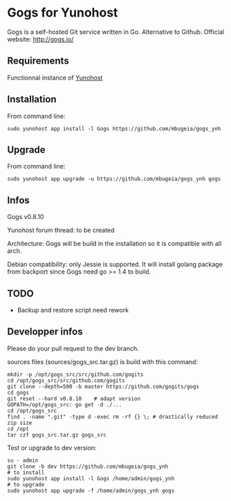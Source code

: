 Gogs for Yunohost
=================

Gogs is a self-hosted Git service written in Go. Alternative to Github.
Official website: <http://gogs.io/>

Requirements
------------

Functionnal instance of [Yunohost](https://yunohost.org/#/)

Installation
------------

From command line:

`sudo yunohost app install -l Gogs https://github.com/mbugeia/gogs_ynh`

Upgrade
-------
From command line:

`sudo yunohost app upgrade -u https://github.com/mbugeia/gogs_ynh gogs`

Infos
-----
Gogs v0.8.10

Yunohost forum thread: to be created

Architecture: Gogs will be build in the installation so it is compatible with all arch.

Debian compatibility: only Jessie is supported. 
It will install golang package from backport since Gogs need go >= 1.4 to build.

TODO
----
 - Backup and restore script need rework
 
Developper infos
----------------

Please do your pull request to the dev branch.

sources files (sources/gogs_src.tar.gz) is build with this command:
```
mkdir -p /opt/gogs_src/src/github.com/gogits
cd /opt/gogs_src/src/github.com/gogits
git clone --depth=500 -b master https://github.com/gogits/gogs
cd gogs
git reset --hard v0.8.10    # adapt version
GOPATH=/opt/gogs_src: go get -d ./...
cd /opt/gogs_src
find . -name ".git" -type d -exec rm -rf {} \; # drastically reduced zip size
cd /opt
tar czf gogs_src.tar.gz gogs_src
```

Test or upgrade to dev version:
```
su - admin
git clone -b dev https://github.com/mbugeia/gogs_ynh
# to install
sudo yunohost app install -l Gogs /home/admin/gogs_ynh
# to upgrade
sudo yunohost app upgrade -f /home/admin/gogs_ynh gogs

```